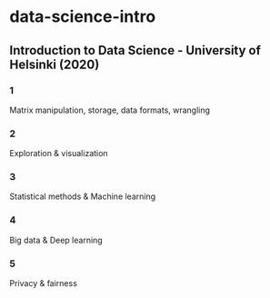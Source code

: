 # data-science-intro
## Introduction to Data Science - University of Helsinki (2020)

### 1
Matrix manipulation, storage, data formats, wrangling

### 2
Exploration & visualization

### 3
Statistical methods & Machine learning

### 4
Big data & Deep learning

### 5
Privacy & fairness
